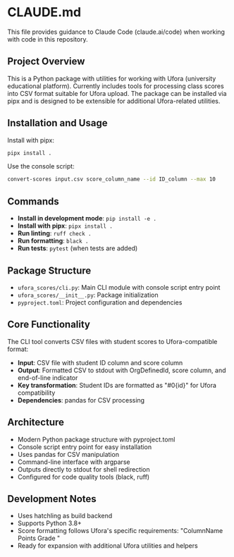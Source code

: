 # CLAUDE.md

This file provides guidance to Claude Code (claude.ai/code) when working with code in this repository.

## Project Overview

This is a Python package with utilities for working with Ufora (university educational platform). Currently includes tools for processing class scores into CSV format suitable for Ufora upload. The package can be installed via pipx and is designed to be extensible for additional Ufora-related utilities.

## Installation and Usage

Install with pipx:
```bash
pipx install .
```

Use the console script:
```bash
convert-scores input.csv score_column_name --id ID_column --max 10
```

## Commands

- **Install in development mode**: `pip install -e .`
- **Install with pipx**: `pipx install .`
- **Run linting**: `ruff check .`
- **Run formatting**: `black .`
- **Run tests**: `pytest` (when tests are added)

## Package Structure

- `ufora_scores/cli.py`: Main CLI module with console script entry point
- `ufora_scores/__init__.py`: Package initialization
- `pyproject.toml`: Project configuration and dependencies

## Core Functionality

The CLI tool converts CSV files with student scores to Ufora-compatible format:

- **Input**: CSV file with student ID column and score column
- **Output**: Formatted CSV to stdout with OrgDefinedId, score column, and end-of-line indicator
- **Key transformation**: Student IDs are formatted as "#0{id}" for Ufora compatibility
- **Dependencies**: pandas for CSV processing

## Architecture

- Modern Python package structure with pyproject.toml
- Console script entry point for easy installation
- Uses pandas for CSV manipulation
- Command-line interface with argparse
- Outputs directly to stdout for shell redirection
- Configured for code quality tools (black, ruff)

## Development Notes

- Uses hatchling as build backend
- Supports Python 3.8+
- Score formatting follows Ufora's specific requirements: "ColumnName Points Grade <Numeric MaxPoints:N>"
- Ready for expansion with additional Ufora utilities and helpers